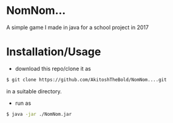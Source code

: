 # NomNom...
A simple game I made in java for a school project in 2017

# Installation/Usage

- download this repo/clone it as
```bash
$ git clone https://github.com/AkitoshTheBold/NomNom....git
```
in a suitable directory.
- run as 
```bash
$ java -jar ./NomNom.jar
```
